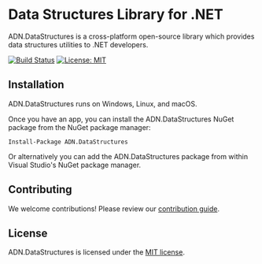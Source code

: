 # Data Structures Library for .NET

ADN.DataStructures is a cross-platform open-source library which provides data structures utilities to .NET developers.

[![Build Status](https://travis-ci.org/andresdigiovanni/ADN.DataStructures.svg?branch=master)](https://travis-ci.org/andresdigiovanni/ADN.DataStructures)
[![License: MIT](https://img.shields.io/badge/License-MIT-yellow.svg)](https://opensource.org/licenses/MIT)

## Installation

ADN.DataStructures runs on Windows, Linux, and macOS.

Once you have an app, you can install the ADN.DataStructures NuGet package from the NuGet package manager:

```
Install-Package ADN.DataStructures
```

Or alternatively you can add the ADN.DataStructures package from within Visual Studio's NuGet package manager.

## Contributing

We welcome contributions! Please review our [contribution guide](CONTRIBUTING.md).

## License

ADN.DataStructures is licensed under the [MIT license](LICENSE).
